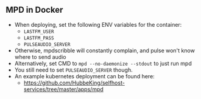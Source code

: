 ## MPD in Docker

- When deploying, set the following ENV variables for the container:
  - `LASTFM_USER`
  - `LASTFM_PASS`
  - `PULSEAUDIO_SERVER`
- Otherwise, mpdscribble will constantly complain, and pulse won't know where to send audio
- Alternatively, set CMD to `mpd --no-daemonize --stdout` to just run mpd
- You still need to set `PULSEAUDIO_SERVER` though.
- An example kubernetes deployment can be found here:
  - https://github.com/HubbeKing/selfhost-services/tree/master/apps/mpd
